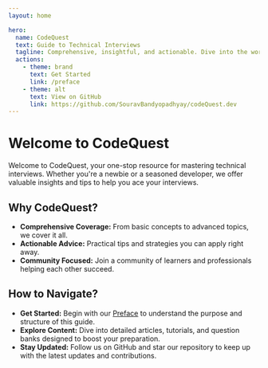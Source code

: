 ```yaml
---
layout: home

hero:
  name: CodeQuest
  text: Guide to Technical Interviews
  tagline: Comprehensive, insightful, and actionable. Dive into the world of technical interview preparation.
  actions:
    - theme: brand
      text: Get Started
      link: /preface
    - theme: alt
      text: View on GitHub
      link: https://github.com/SouravBandyopadhyay/codeQuest.dev
---
```


# Welcome to CodeQuest

Welcome to CodeQuest, your one-stop resource for mastering technical interviews. Whether you're a newbie or a seasoned developer, we offer valuable insights and tips to help you ace your interviews.

## Why CodeQuest?

- **Comprehensive Coverage:** From basic concepts to advanced topics, we cover it all.
- **Actionable Advice:** Practical tips and strategies you can apply right away.
- **Community Focused:** Join a community of learners and professionals helping each other succeed.

## How to Navigate?

- **Get Started:** Begin with our [Preface](/preface) to understand the purpose and structure of this guide.
- **Explore Content:** Dive into detailed articles, tutorials, and question banks designed to boost your preparation.
- **Stay Updated:** Follow us on GitHub and star our repository to keep up with the latest updates and contributions.

<star />
